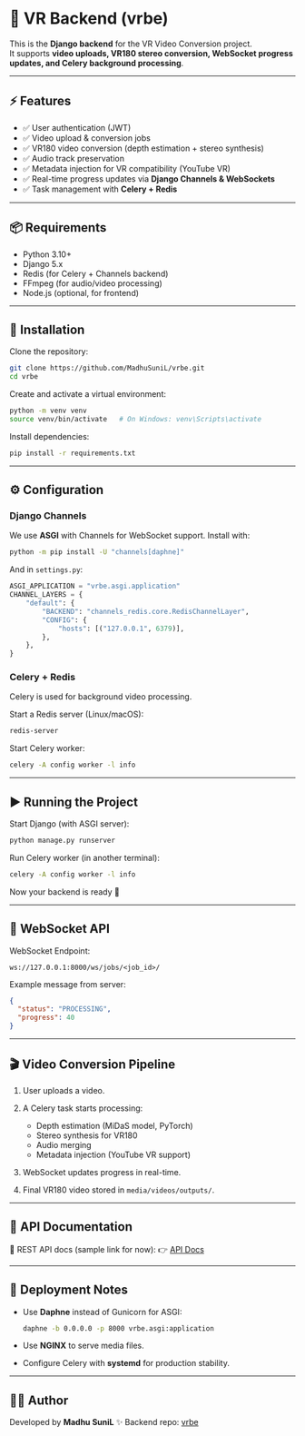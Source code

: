 # 🎥 VR Backend (vrbe)

This is the **Django backend** for the VR Video Conversion project.  
It supports **video uploads, VR180 stereo conversion, WebSocket progress updates, and Celery background processing**.  

---

## ⚡ Features
- ✅ User authentication (JWT)  
- ✅ Video upload & conversion jobs  
- ✅ VR180 video conversion (depth estimation + stereo synthesis)  
- ✅ Audio track preservation  
- ✅ Metadata injection for VR compatibility (YouTube VR)  
- ✅ Real-time progress updates via **Django Channels & WebSockets**  
- ✅ Task management with **Celery + Redis**  

---

## 📦 Requirements

- Python 3.10+  
- Django 5.x  
- Redis (for Celery + Channels backend)  
- FFmpeg (for audio/video processing)  
- Node.js (optional, for frontend)  

---

## 🔧 Installation

Clone the repository:

```bash
git clone https://github.com/MadhuSuniL/vrbe.git
cd vrbe
````

Create and activate a virtual environment:

```bash
python -m venv venv
source venv/bin/activate   # On Windows: venv\Scripts\activate
```

Install dependencies:

```bash
pip install -r requirements.txt
```

---

## ⚙️ Configuration

### Django Channels

We use **ASGI** with Channels for WebSocket support.
Install with:

```bash
python -m pip install -U "channels[daphne]"
```

And in `settings.py`:

```python
ASGI_APPLICATION = "vrbe.asgi.application"
CHANNEL_LAYERS = {
    "default": {
        "BACKEND": "channels_redis.core.RedisChannelLayer",
        "CONFIG": {
            "hosts": [("127.0.0.1", 6379)],
        },
    },
}
```

### Celery + Redis

Celery is used for background video processing.

Start a Redis server (Linux/macOS):

```bash
redis-server
```

Start Celery worker:

```bash
celery -A config worker -l info
```

---

## ▶️ Running the Project

Start Django (with ASGI server):

```bash
python manage.py runserver
```

Run Celery worker (in another terminal):

```bash
celery -A config worker -l info
```

Now your backend is ready 🚀

---

## 🔌 WebSocket API

WebSocket Endpoint:

```
ws://127.0.0.1:8000/ws/jobs/<job_id>/
```

Example message from server:

```json
{
  "status": "PROCESSING",
  "progress": 40
}
```

---

## 🎬 Video Conversion Pipeline

1. User uploads a video.
2. A Celery task starts processing:

   * Depth estimation (MiDaS model, PyTorch)
   * Stereo synthesis for VR180
   * Audio merging
   * Metadata injection (YouTube VR support)
3. WebSocket updates progress in real-time.
4. Final VR180 video stored in `media/videos/outputs/`.

---

## 📄 API Documentation

📌 REST API docs (sample link for now):
👉 [API Docs](https://documenter.getpostman.com/view/38405494/2sB3Hkr1iP)

---

## 🚀 Deployment Notes

* Use **Daphne** instead of Gunicorn for ASGI:

  ```bash
  daphne -b 0.0.0.0 -p 8000 vrbe.asgi:application
  ```
* Use **NGINX** to serve media files.
* Configure Celery with **systemd** for production stability.

---

## 👨‍💻 Author

Developed by **Madhu SuniL** ✨
Backend repo: [vrbe](https://github.com/MadhuSuniL/vrbe)